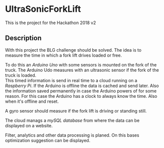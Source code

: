 # UltraSonicForkLift

This is the project for the Hackathon 2018 v2

## Description
With this project the BLG challenge should be solved.
The idea is to measure the time in which a fork lift drives loaded or free.

To do this an *Arduino Uno* with some sensors is mounted on the fork of the truck.
The Arduino Udo measures with an ultrasonic sensor if the fork of the truck is loaded.
<br>
This timed information is send in real time to a cloud running on a *Raspberry Pi*.
If the Arduino is offline the data is cached and send later.
Also the information saved permanently in case the Arduino powers of for some reason.
For this case the Arduino has a clock to always know the time. Also when it's offline and reset.

A gyro sensor should measure if the fork lift is driving or standing still.

The cloud manags a *mySQL database* from where the data can be displayed on a website.

Filter, analytics and other data processing is  planed.
On this bases optimization suggestion can be displayed.

